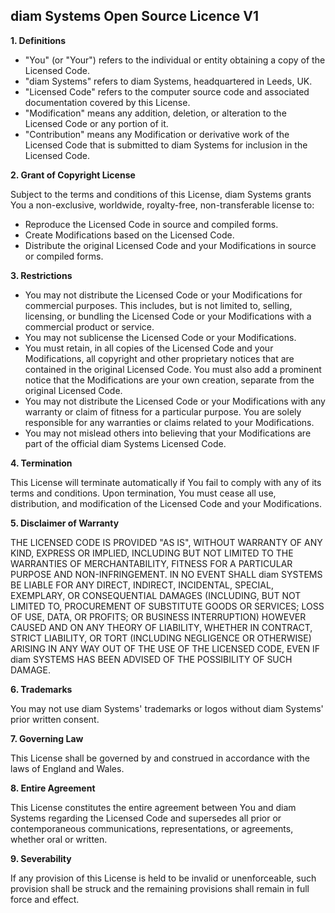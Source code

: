 ## diam Systems Open Source Licence V1

**1. Definitions**

* "You" (or "Your") refers to the individual or entity obtaining a copy of the Licensed Code.
* "diam Systems" refers to diam Systems, headquartered in Leeds, UK.
* "Licensed Code" refers to the computer source code and associated documentation covered by this License.
* "Modification" means any addition, deletion, or alteration to the Licensed Code or any portion of it.
* "Contribution" means any Modification or derivative work of the Licensed Code that is submitted to diam Systems for inclusion in the Licensed Code.

**2. Grant of Copyright License**

Subject to the terms and conditions of this License, diam Systems grants You a non-exclusive, worldwide, royalty-free, non-transferable license to:

* Reproduce the Licensed Code in source and compiled forms.
* Create Modifications based on the Licensed Code.
* Distribute the original Licensed Code and your Modifications in source or compiled forms.

**3. Restrictions**

* You may not distribute the Licensed Code or your Modifications for commercial purposes. This includes, but is not limited to, selling, licensing, or bundling the Licensed Code or your Modifications with a commercial product or service.
* You may not sublicense the Licensed Code or your Modifications.
* You must retain, in all copies of the Licensed Code and your Modifications, all copyright and other proprietary notices that are contained in the original Licensed Code. You must also add a prominent notice that the Modifications are your own creation, separate from the original Licensed Code.
* You may not distribute the Licensed Code or your Modifications with any warranty or claim of fitness for a particular purpose. You are solely responsible for any warranties or claims related to your Modifications.
* You may not mislead others into believing that your Modifications are part of the official diam Systems Licensed Code.

**4. Termination**

This License will terminate automatically if You fail to comply with any of its terms and conditions. Upon termination, You must cease all use, distribution, and modification of the Licensed Code and your Modifications.

**5. Disclaimer of Warranty**

THE LICENSED CODE IS PROVIDED "AS IS", WITHOUT WARRANTY OF ANY KIND, EXPRESS OR IMPLIED, INCLUDING BUT NOT LIMITED TO THE WARRANTIES OF MERCHANTABILITY, FITNESS FOR A PARTICULAR PURPOSE AND NON-INFRINGEMENT. IN NO EVENT SHALL diam SYSTEMS BE LIABLE FOR ANY DIRECT, INDIRECT, INCIDENTAL, SPECIAL, EXEMPLARY, OR CONSEQUENTIAL DAMAGES (INCLUDING, BUT NOT LIMITED TO, PROCUREMENT OF SUBSTITUTE GOODS OR SERVICES; LOSS OF USE, DATA, OR PROFITS; OR BUSINESS INTERRUPTION) HOWEVER CAUSED AND ON ANY THEORY OF LIABILITY, WHETHER IN CONTRACT, STRICT LIABILITY, OR TORT (INCLUDING NEGLIGENCE OR OTHERWISE) ARISING IN ANY WAY OUT OF THE USE OF THE LICENSED CODE, EVEN IF diam SYSTEMS HAS BEEN ADVISED OF THE POSSIBILITY OF SUCH DAMAGE.

**6. Trademarks**

You may not use diam Systems' trademarks or logos without diam Systems' prior written consent.

**7. Governing Law**

This License shall be governed by and construed in accordance with the laws of England and Wales.

**8. Entire Agreement**

This License constitutes the entire agreement between You and diam Systems regarding the Licensed Code and supersedes all prior or contemporaneous communications, representations, or agreements, whether oral or written.

**9. Severability**

If any provision of this License is held to be invalid or unenforceable, such provision shall be struck and the remaining provisions shall remain in full force and effect.
